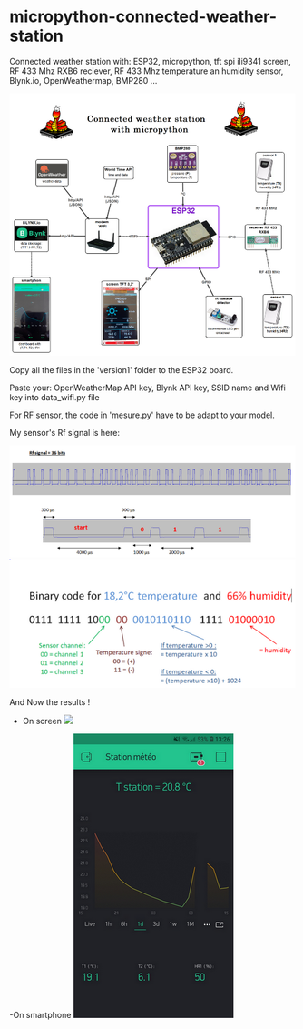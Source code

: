 # micropython-connected-weather-station
Connected weather station with: ESP32, micropython, tft spi ili9341 screen, RF 433 Mhz RXB6 reciever, RF 433 Mhz temperature an humidity sensor, Blynk.io, OpenWeathermap, BMP280 ...

![](carte_english.png)

Copy all the files in the 'version1' folder to the ESP32 board.

Paste your: OpenWeatherMap API key, Blynk API key, SSID name and Wifi key into data_wifi.py file

For RF sensor, the code in 'mesure.py' have to be adapt to your model.

My sensor's Rf signal is here:

 ![](Rf_signal.PNG)
  ![](binary_code.PNG)
  
  And Now the results !
  - On screen
  ![](Screen_result.png)
  
  -On smartphone
![](Smartphone_result.png)
